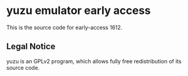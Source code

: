 yuzu emulator early access
=============

This is the source code for early-access 1612.

## Legal Notice

yuzu is an GPLv2 program, which allows fully free redistribution of its source code.